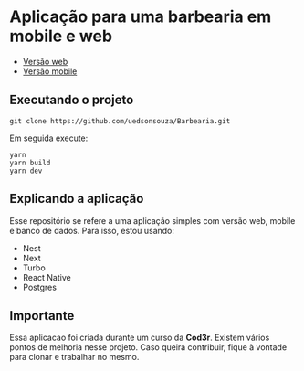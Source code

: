 # Aplicação para uma barbearia em mobile e web
* [Versão web](assets/web.png)
* [Versão mobile](assets/mobile.png)

## Executando o projeto

```
git clone https://github.com/uedsonsouza/Barbearia.git
```
Em seguida execute:
```
yarn 
yarn build
yarn dev
```


## Explicando a aplicação
Esse repositório se refere a uma aplicação simples com versão web, mobile e banco de dados. Para isso, estou usando:
* Nest
* Next 
* Turbo
* React Native 
* Postgres

## Importante
Essa aplicacao foi criada durante um curso da **Cod3r**. Existem vários pontos de melhoria nesse projeto. Caso queira contribuir, fique à vontade para clonar e trabalhar no mesmo.